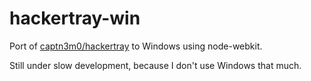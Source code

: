 hackertray-win
==============

Port of [captn3m0/hackertray](https://github.com/captn3m0/hackertray) to Windows using node-webkit.

Still under slow development, because I don't use Windows that much.
